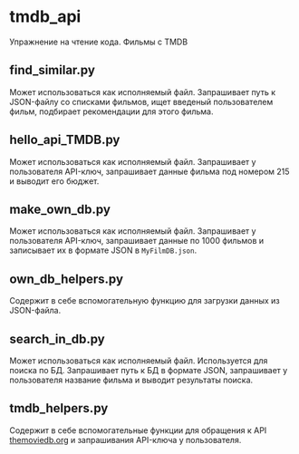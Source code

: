 # tmdb_api
Упражнение на чтение кода. Фильмы с TMDB

## find_similar.py
Может использоваться как исполняемый файл. Запрашивает путь к JSON-файлу со списками фильмов, ищет введеный пользователем фильм, подбирает рекомендации для этого фильма.

## hello_api_TMDB.py
Может использоваться как исполняемый файл. Запрашивает у пользователя API-ключ, запрашивает данные фильма под номером 215 и выводит его бюджет.

## make_own_db.py
Может использоваться как исполняемый файл. Запрашивает у пользователя API-ключ, запрашивает данные по 1000 фильмов и записывает их в формате JSON в `MyFilmDB.json`.

## own_db_helpers.py 
Содержит в себе вспомогательную функцию для загрузки данных из JSON-файла.

## search_in_db.py
Может использоваться как исполняемый файл. Используется для поиска по БД. Запрашивает путь к БД в формате JSON, запрашивает у пользователя название фильма и выводит результаты поиска.

## tmdb_helpers.py
Содержит в себе вспомогательные функции для обращения к API [themoviedb.org](https://www.themoviedb.org/) и запрашивания API-ключа у пользователя.
